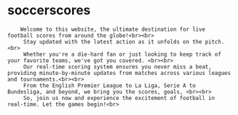 # soccerscores
        Welcome to this website, the ultimate destination for live football scores from around the globe!<br><br>
         Stay updated with the latest action as it unfolds on the pitch. <br>
         Whether you're a die-hard fan or just looking to keep track of your favorite teams, we've got you covered. <br><br>
         Our real-time scoring system ensures you never miss a beat, providing minute-by-minute updates from matches across various leagues and tournaments.<br><br>
         From the English Premier League to La Liga, Serie A to Bundesliga, and beyond, we bring you the scores, goals, <br><br>
         So, join us now and experience the excitement of football in real-time. Let the games begin!<br>

